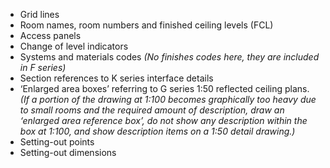 - Grid lines
- Room names, room numbers and finished ceiling levels (FCL)
- Access panels
- Change of level indicators
- Systems and materials codes
_(No finishes codes here, they are included in F series)_
- Section references to K series interface details
- ‘Enlarged area boxes’ referring to G series 1:50 reflected ceiling plans.
_(If a portion of the drawing at 1:100 becomes graphically too heavy due to small rooms and the required amount of description, draw an ‘enlarged area reference box’, do not show any description within the box at 1:100, and show description items on a 1:50 detail drawing.)_
- Setting-out points
- Setting-out dimensions